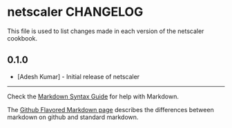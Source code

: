 netscaler CHANGELOG
=======================

This file is used to list changes made in each version of the netscaler cookbook.

0.1.0
-----
- [Adesh Kumar] - Initial release of netscaler

- - -
Check the [Markdown Syntax Guide](http://daringfireball.net/projects/markdown/syntax) for help with Markdown.

The [Github Flavored Markdown page](http://github.github.com/github-flavored-markdown/) describes the differences between markdown on github and standard markdown.
